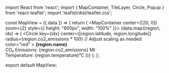 import React from 'react';
import { MapContainer, TileLayer, Circle, Popup } from 'react-leaflet';
import 'leaflet/dist/leaflet.css';

const MapView = ({ data }) => {
  return (
    <MapContainer center={[20, 0]} zoom={2} style={{ height: "600px", width: "100%" }}>
      <TileLayer
        url="https://{s}.tile.openstreetmap.org/{z}/{x}/{y}.png"
        attribution="&copy; OpenStreetMap contributors"
      />
      {data.map((region, idx) => (
        <Circle
          key={idx}
          center={[region.latitude, region.longitude]}
          radius={region.co2_emissions * 100} // Adjust scaling as needed
          color="red"
        >
          <Popup>
            <strong>{region.name}</strong><br />
            CO₂ Emissions: {region.co2_emissions} Mt<br />
            Temperature: {region.temperature}°C
          </Popup>
        </Circle>
      ))}
    </MapContainer>
  );
};

export default MapView;
